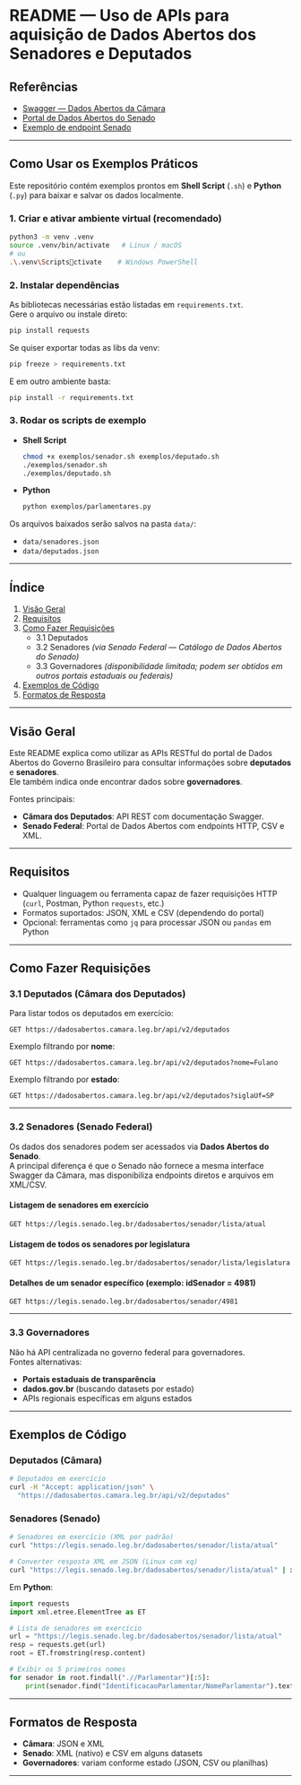 # README — Uso de APIs para aquisição de Dados Abertos dos Senadores e Deputados


## Referências

- [Swagger — Dados Abertos da Câmara](https://dadosabertos.camara.leg.br/swagger/api.html)  
- [Portal de Dados Abertos do Senado](https://legis.senado.leg.br/dadosabertos/api-docs/swagger-ui/index.html)  
- [Exemplo de endpoint Senado](https://legis.senado.leg.br/dadosabertos/senador/lista/atual)  
---
## Como Usar os Exemplos Práticos

Este repositório contém exemplos prontos em **Shell Script** (`.sh`) e **Python** (`.py`) para baixar e salvar os dados localmente.

### 1. Criar e ativar ambiente virtual (recomendado)

```bash
python3 -m venv .venv
source .venv/bin/activate   # Linux / macOS
# ou
.\.venv\Scriptsctivate    # Windows PowerShell
```

### 2. Instalar dependências

As bibliotecas necessárias estão listadas em `requirements.txt`.  
Gere o arquivo ou instale direto:

```bash
pip install requests
```

Se quiser exportar todas as libs da venv:

```bash
pip freeze > requirements.txt
```

E em outro ambiente basta:

```bash
pip install -r requirements.txt
```

### 3. Rodar os scripts de exemplo

- **Shell Script**  
  ```bash
  chmod +x exemplos/senador.sh exemplos/deputado.sh
  ./exemplos/senador.sh
  ./exemplos/deputado.sh
  ```

- **Python**  
  ```bash
  python exemplos/parlamentares.py
  ```

Os arquivos baixados serão salvos na pasta `data/`:
- `data/senadores.json`
- `data/deputados.json`

---
##  Índice

1. [Visão Geral](#visão-geral)  
2. [Requisitos](#requisitos)  
3. [Como Fazer Requisições](#como-fazer-requisições)  
   - 3.1 Deputados  
   - 3.2 Senadores *(via Senado Federal — Catálogo de Dados Abertos do Senado)*  
   - 3.3 Governadores *(disponibilidade limitada; podem ser obtidos em outros portais estaduais ou federais)*  
4. [Exemplos de Código](#exemplos-de-código)  
5. [Formatos de Resposta](#formatos-de-resposta)  

---

## Visão Geral

Este README explica como utilizar as APIs RESTful do portal de Dados Abertos do Governo Brasileiro para consultar informações sobre **deputados** e **senadores**.  
Ele também indica onde encontrar dados sobre **governadores**.  

Fontes principais:  
- **Câmara dos Deputados**: API REST com documentação Swagger.  
- **Senado Federal**: Portal de Dados Abertos com endpoints HTTP, CSV e XML.  

---

## Requisitos

- Qualquer linguagem ou ferramenta capaz de fazer requisições HTTP (`curl`, Postman, Python `requests`, etc.)  
- Formatos suportados: JSON, XML e CSV (dependendo do portal)  
- Opcional: ferramentas como `jq` para processar JSON ou `pandas` em Python  

---

## Como Fazer Requisições

### 3.1 Deputados (Câmara dos Deputados)

Para listar todos os deputados em exercício:
```
GET https://dadosabertos.camara.leg.br/api/v2/deputados
```

Exemplo filtrando por **nome**:
```
GET https://dadosabertos.camara.leg.br/api/v2/deputados?nome=Fulano
```

Exemplo filtrando por **estado**:
```
GET https://dadosabertos.camara.leg.br/api/v2/deputados?siglaUf=SP
```

---

### 3.2 Senadores (Senado Federal)

Os dados dos senadores podem ser acessados via **Dados Abertos do Senado**.  
A principal diferença é que o Senado não fornece a mesma interface Swagger da Câmara, mas disponibiliza endpoints diretos e arquivos em XML/CSV.  

#### Listagem de senadores em exercício
```
GET https://legis.senado.leg.br/dadosabertos/senador/lista/atual
```

#### Listagem de todos os senadores por legislatura
```
GET https://legis.senado.leg.br/dadosabertos/senador/lista/legislatura
```

#### Detalhes de um senador específico (exemplo: idSenador = 4981)
```
GET https://legis.senado.leg.br/dadosabertos/senador/4981
```

---

### 3.3 Governadores

Não há API centralizada no governo federal para governadores.  
Fontes alternativas:  
- **Portais estaduais de transparência**  
- **dados.gov.br** (buscando datasets por estado)  
- APIs regionais específicas em alguns estados  

---

## Exemplos de Código

### Deputados (Câmara)

```bash
# Deputados em exercício
curl -H "Accept: application/json" \
  "https://dadosabertos.camara.leg.br/api/v2/deputados"
```

### Senadores (Senado)

```bash
# Senadores em exercício (XML por padrão)
curl "https://legis.senado.leg.br/dadosabertos/senador/lista/atual"

# Converter resposta XML em JSON (Linux com xq)
curl "https://legis.senado.leg.br/dadosabertos/senador/lista/atual" | xq .
```

Em **Python**:

```python
import requests
import xml.etree.ElementTree as ET

# Lista de senadores em exercício
url = "https://legis.senado.leg.br/dadosabertos/senador/lista/atual"
resp = requests.get(url)
root = ET.fromstring(resp.content)

# Exibir os 5 primeiros nomes
for senador in root.findall(".//Parlamentar")[:5]:
    print(senador.find("IdentificacaoParlamentar/NomeParlamentar").text)
```

---

## Formatos de Resposta

- **Câmara**: JSON e XML  
- **Senado**: XML (nativo) e CSV em alguns datasets  
- **Governadores**: variam conforme estado (JSON, CSV ou planilhas)  
---
